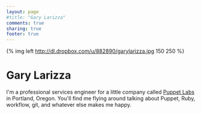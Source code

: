 ```yaml
---
layout: page
#title: "Gary Larizza"
comments: true
sharing: true
footer: true
---
```

{% img left http://dl.dropbox.com/u/882890/garylarizza.jpg 150 250 %}
# Gary Larizza

I'm a professional services engineer for a little company called [Puppet Labs](http://www.puppetlabs.com)
in Portland, Oregon.  You'll find me flying around talking about Puppet, Ruby, workflow, git, and
whatever else makes me happy.
